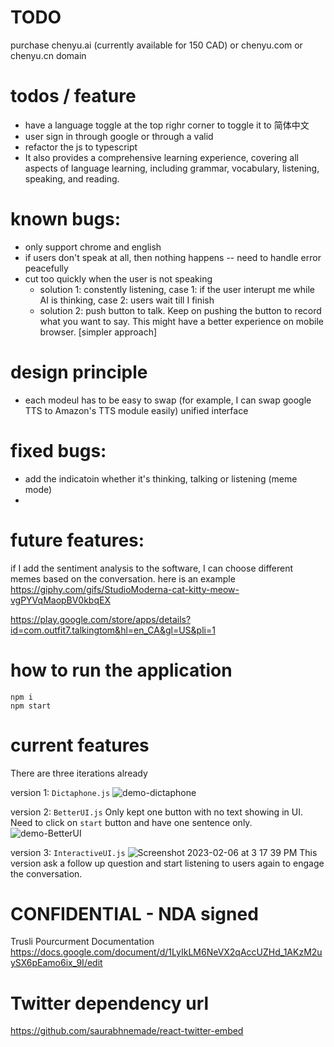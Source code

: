 # TODO

purchase chenyu.ai (currently available for 150 CAD) or chenyu.com or chenyu.cn domain

# todos / feature

- have a language toggle at the top righr corner to toggle it to 简体中文
- user sign in through google or through a valid
- refactor the js to typescript
- It also provides a comprehensive learning experience, covering all aspects of
  language learning, including grammar, vocabulary, listening,
  speaking, and reading.

# known bugs:

- only support chrome and english
- if users don't speak at all, then nothing happens -- need to handle error peacefully
- cut too quickly when the user is not speaking
  - solution 1: constently listening, case 1: if the user interupt me while AI is thinking, case 2: users wait till I finish
  - solution 2: push button to talk. Keep on pushing the button to record what you want to say. This might have a better experience on mobile browser. [simpler approach]

# design principle

- each modeul has to be easy to swap (for example, I can swap google TTS to Amazon's TTS module easily) unified interface

# fixed bugs:

- add the indicatoin whether it's thinking, talking or listening (meme mode)
-

# future features:

if I add the sentiment analysis to the software, I can choose different memes based on the conversation. here is an example
https://giphy.com/gifs/StudioModerna-cat-kitty-meow-vgPYVqMaopBV0kbqEX

https://play.google.com/store/apps/details?id=com.outfit7.talkingtom&hl=en_CA&gl=US&pli=1

# how to run the application

```
npm i
npm start
```

# current features

There are three iterations already

version 1: `Dictaphone.js`
![demo-dictaphone](https://user-images.githubusercontent.com/22360911/216835597-3dd15e06-4819-44f9-93ad-15dec3f531d4.png)

version 2: `BetterUI.js`
Only kept one button with no text showing in UI. Need to click on `start` button and have one sentence only.
![demo-BetterUI](https://user-images.githubusercontent.com/22360911/216835593-37f9749f-a191-492f-8207-d037a57e1c61.png)

version 3: `InteractiveUI.js`
![Screenshot 2023-02-06 at 3 17 39 PM](https://user-images.githubusercontent.com/22360911/217076113-4a041f37-3a25-402e-8d34-0d0831e04694.png)
This version ask a follow up question and start listening to users again to engage the conversation.

# CONFIDENTIAL - NDA signed

Trusli Pourcurment Documentation
https://docs.google.com/document/d/1LyIkLM6NeVX2qAccUZHd_1AKzM2uySX6pEamo6ix_9I/edit

# Twitter dependency url

https://github.com/saurabhnemade/react-twitter-embed
